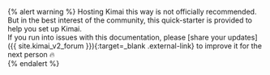 {% alert warning %}
Hosting Kimai this way is not officially recommended. But in the best interest of the community, this quick-starter is provided to help you set up Kimai.  
If you run into issues with this documentation, please [share your updates]({{ site.kimai_v2_forum }}){:target=_blank .external-link} to improve it for the next person 🔥  
{% endalert %}
